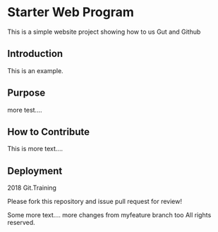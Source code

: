 # Starter Web Program

This is a simple website project
showing how to us Gut and Github

## Introduction

This is an example.

## Purpose

more test....

## How to Contribute

This is more text....

## Deployment

2018 Git.Training

Please fork this repository and issue pull request for review!

Some more text....
more changes from myfeature branch too
All rights reserved.